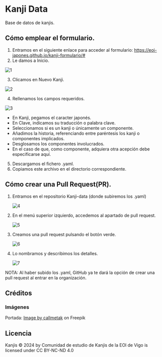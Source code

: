 # Kanji Data

Base de datos de kanjis.

## Cómo emplear el formulario.

1. Entramos en el siguiente enlace para acceder al formulario: https://eoi-japones.github.io/kanji-formulario/#
2. Le damos a Inicio.
   
  ![1](https://github.com/eoi-japones/kanji-data/assets/157161139/6c3b6a25-ab48-4cb4-854d-1a8b8b50406e)

3. Clicamos en Nuevo Kanji.
   
  ![2](https://github.com/eoi-japones/kanji-data/assets/157161139/c698b027-0792-43be-b7b1-8fdd9986d03f)

4. Rellenamos los campos requeridos.
   
  ![3](https://github.com/eoi-japones/kanji-data/assets/157161139/6cc34af5-ebba-454f-bdf3-b145f15a91ef)

  * En Kanji, pegamos el caracter japonés.
  * En Clave, indicamos su traducción o palabra clave.
  * Seleccionamos si es un kanji o únicamente un componente.
  * Añadimos la historia, referenciando entre paréntesis los kanji o componentes implicados.
  * Desglosamos los componentes involucrados.
  * En el caso de que, como componente, adquiera otra acepción debe especificarse aquí.
  
5. Descargamos el fichero .yaml.
6. Copiamos este archivo en el directorio correspondiente.

## Cómo crear una Pull Request(PR).

1. Entramos en el repositorio Kanji-data (donde subiremos los .yaml)
   
   ![4](https://github.com/eoi-japones/kanji-data/assets/157161139/5349f5fa-ea0d-41ea-a1db-d892c65c57d4)

2. En el menú superior izquierdo, accedemos al apartado de pull request.
   
   ![5](https://github.com/eoi-japones/kanji-data/assets/157161139/ee6b5873-90e7-46a2-9aac-05e7ca3150fc)

3. Creamos una pull request pulsando el botón verde.
   
   ![6](https://github.com/eoi-japones/kanji-data/assets/157161139/de314462-f932-4667-982d-9f2bfe13732f)

4. Lo nombramos y describimos los detalles.
   
   ![7](https://github.com/eoi-japones/kanji-data/assets/157161139/842c2d20-6bf6-46de-bce2-df753cfebd5f)

NOTA: Al haber subido los .yaml, GitHub ya te dará la opción de crear una pull request al entrar en la organización.

## Créditos

### Imágenes

Portada: <a href="https://www.freepik.com/free-vector/vector-japanese-kanji-brush-calligraphy-text-translation-success-examination_44145747.htm#fromView=search&page=1&position=20&uuid=867c9878-d038-4bfa-b98f-78e95f17f8c0">Image by callmetak</a> on Freepik


## Licencia

Kanjis © 2024 by Comunidad de estudio de Kanjis de la EOI de Vigo is licensed under CC BY-NC-ND 4.0

